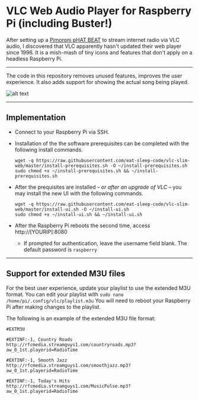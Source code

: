 # VLC Web Audio Player for Raspberry Pi (including Buster!)

After setting up a [Pimoroni pHAT BEAT](https://shop.pimoroni.com/products/phat-beat) to stream internet radio via VLC audio, I discovered that VLC apparently hasn't updated their web player since 1996.   It is a mish-mash of tiny icons and features that don't apply on a headless Raspberry Pi.

___

The code in this repository removes unused features, improves the user experience.   It also adds support for showing the actual song being played.

![alt text](https://github.com/eat-sleep-code/vlc-web-audio-ui/blob/master/screenshot.png?raw=true)
___

## Implementation

* Connect to your Raspberry Pi via SSH.
* Installation of the the software prerequisites can be completed with the following install commands.
  
   ```
   wget -q https://raw.githubusercontent.com/eat-sleep-code/vlc-slim-web/master/install-prerequisites.sh -O ~/install-prerequisites.sh
   sudo chmod +x ~/install-prerequisites.sh && ~/install-prerequisites.sh
   ```

* After the prequisites are installed &ndash; *or after an upgrade of VLC* &ndash; you may install the new UI with the following commands.  
  
   ```
   wget -q https://raw.githubusercontent.com/eat-sleep-code/vlc-slim-web/master/install-ui.sh -O ~/install-ui.sh
   sudo chmod +x ~/install-ui.sh && ~/install-ui.sh
   ```

* After the Raspberry Pi reboots the second time, access http://[YOURIP]:8080 
  * If prompted for authentication, leave the username field blank.   The default password is `raspberry`
___

## Support for extended M3U files
For the best user experience, update your playlist to use the extended M3U format.   You can edit your playlist with `sudo nano /home/pi/.config/vlc/playlist.m3u`   You will need to reboot your Raspberry Pi after making changes to the playlist.

The following is an example of the extended M3U file format:
```
#EXTM3U

#EXTINF:-1, Country Roads
http://rfcmedia.streamguys1.com/countryroads.mp3?aw_0_1st.playerid=RadioTime

#EXTINF:-1, Smooth Jazz
http://rfcmedia.streamguys1.com/smoothjazz.mp3?aw_0_1st.playerid=RadioTime

#EXTINF:-1, Today's Hits
http://rfcmedia.streamguys1.com/MusicPulse.mp3?aw_0_1st.playerid=RadioTime
```
